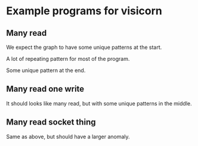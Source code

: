 # Example programs for visicorn

## Many read

We expect the graph to have some unique patterns at the start.

A lot of repeating pattern for most of the program.

Some unique pattern at the end.

## Many read one write

It should looks like many read, but with some unique patterns in the middle.

## Many read socket thing

Same as above, but should have a larger anomaly.
